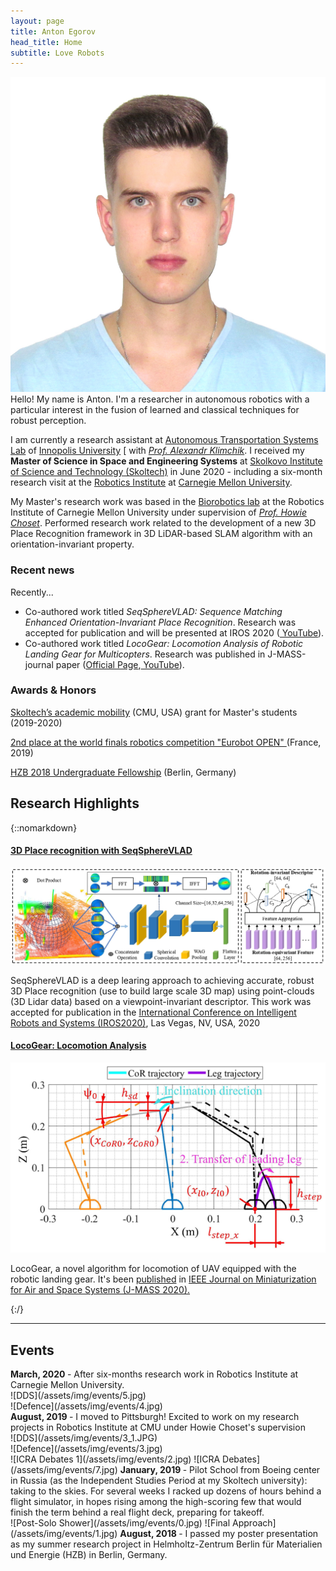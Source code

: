 ```yaml
---
layout: page
title: Anton Egorov
head_title: Home
subtitle: Love Robots 
---
```


<div class="pretty-links">
<div class="grid">
<div class="unit golden-small profile-pic">
<img class='site-profile' src="/assets/img/IMG_3727.JPG">
</div>
<div class="unit golden-large">
<div class="lead lead-about">
Hello! My name is Anton. I'm a researcher in autonomous robotics with a particular interest in the fusion of learned and classical techniques for robust perception.

I am currently a research assistant at [Autonomous Transportation Systems Lab](https://robotics.innopolis.university/en/labs/laboratoriya-avtonomnyh-transportnyh-sistem/) of [Innopolis University](https://innopolis.university/en/) [ with [*Prof. Alexandr Klimchik*](https://scholar.google.fr/citations?user=KLpMBj0AAAAJ&hl=en). I received my <strong>Master of Science in Space and Engineering Systems</strong> at [Skolkovo Institute of Science and Technology (Skoltech)](https://www.skoltech.ru/en/) in June 2020 - including a six-month research visit at the [Robotics Institute](https://www.ri.cmu.edu/) at [Carnegie Mellon University](https://www.cmu.edu/).
</div>

<!-- I am a fan of philosophy, aviation, sport, food, and art. In particular, the work of Arthur Schopenhauer, William Blake, Simone Weil, Leonard Cohen, Cormac McCarthy, Bon Iver, Charlie Kaufman, Wintersleep, and Dylan Thomas.  -->

My Master's research work was based in the [Biorobotics lab](http://biorobotics.ri.cmu.edu/index.php) at the Robotics Institute of Carnegie Mellon University under supervision of [*Prof. Howie Choset*](https://scholar.google.com/citations?user=4fvo61oAAAAJ&hl=en). Performed research work related to the development of a new 3D Place Recognition framework in 3D LiDAR-based SLAM algorithm with an orientation-invariant property.
</div>
</div>
</div>

<div class="grid news-about">
<div class="unit golden-large news">

<h3> <i class="fa fa-newspaper-o"></i> Recent news </h3>

<!-- I am currently...
* the web chair for the upcoming [Conference on Robot Learning (CoRL 2020)](https://www.robot-learning.org/).  -->

Recently... 
* Co-authored work titled *SeqSphereVLAD: Sequence Matching Enhanced Orientation-Invariant Place Recognition*. Research was accepted for publication and will be presented at IROS 2020<!-- ([Official Page](https://roboticsconference.org/program/papers/7/), [<i class="fa fa-book"></i> arXiv preprint](https://arxiv.org/abs/2006.01031), --> ([<i class="fa fa-youtube"></i> YouTube](https://www.youtube.com/watch?v=MB3CF2yy2EU)).
* Co-authored work titled *LocoGear: Locomotion Analysis of Robotic Landing Gear for Multicopters*. Research was published in J-MASS-journal paper ([Official Page](https://ieeexplore.ieee.org/document/9163320),[<i class="fa fa-youtube"></i> YouTube](https://www.youtube.com/watch?v=Ug_XYDpnKl0)).

</div>

<div class="unit golden-small about">


<h3> <i class="fa fa-id-card"></i> Awards & Honors </h3>

<a href="https://www.skoltech.ru/en/education/academic-mobility/" >Skoltech’s academic mobility<a> (CMU, USA) grant for Master's students (2019-2020)

<a href="https://truestory.skoltech.ru/reset" > 2nd place at the world finals robotics competition "Eurobot OPEN" </a> (France, 2019)

<a href="https://www.helmholtz-berlin.de/jobskarriere/sommerstudenten/index_en.html" > HZB 2018 Undergraduate Fellowship<a> (Berlin, Germany)
</div>
</div>

## Research Highlights
{::nomarkdown} 
<div class="projects">

  <div class="grid">
      <div class="unit half">
        <div class="project">
          <h4 class="project-title"> <a href="https://www.youtube.com/watch?v=MB3CF2yy2EU">3D Place recognition with SeqSphereVLAD</a></h4>
          <img src='/assets/img/projects/spherevlad_framework.jpg' class='project-img'>
          <p>SeqSphereVLAD is a deep learing approach to achieving accurate, robust 3D Place recognition (use to build large scale 3D map) using point-clouds (3D Lidar data) based on a viewpoint-invariant descriptor.  This work was accepted for publication in the  <a href="https://www.iros2020.org/index.html"> International Conference on Intelligent Robots and Systems (IROS2020)</a>, Las Vegas, NV, USA, 2020
        </div>
      </div>

  <div class="unit half">
    <div class="project">
      <h4 class="project-title"><a href="https://ieeexplore.ieee.org/document/9163320">LocoGear: Locomotion Analysis</a></h4>
      <img src='/assets/img/papers/geer_fig1.png' class='project-img'>
      <p> LocoGear, a novel algorithm for locomotion of UAV equipped with the robotic landing gear. It's been  <a href="https://ieeexplore.ieee.org/document/9163320"><i class="fa fa-file-text" aria-hidden="true"></i> published</a> in <a href="https://ieee-jmass.org/"> IEEE Journal on Miniaturization for Air and Space Systems (J-MASS 2020).</a></p>
      </div>
  </div>
  </div><!-- grid -->



</div>
{:/}

---

## Events

<div class="grid">

<div class="unit whole news-item">
<strong> March, 2020 </strong> - After six-months research work in Robotics Institute at Carnegie Mellon University.
</div>

<div class="unit whole news-item">
<div class="unit half news-item">
![DDS](/assets/img/events/5.jpg)
</div>
<div class="unit half news-item">
![Defence](/assets/img/events/4.jpg)
</div>
<div class="unit whole news-item">
<strong> August, 2019 </strong> - I moved to Pittsburgh! Excited to work on my research projects in Robotics Institute at CMU under Howie Choset's supervision
</div>

<div class="unit whole news-item">
<div class="unit half news-item">
![DDS](/assets/img/events/3_1.JPG)
</div>
<div class="unit half news-item">
![Defence](/assets/img/events/3.jpg)
</div>
</div>

<div class="unit half news-item">
![ICRA Debates 1](/assets/img/events/2.jpg)
![ICRA Debates](/assets/img/events/7.jpg)
<strong> January, 2019 </strong> - Pilot School from Boeing center in Russia (as the Independent Studies Period at my Skoltech university): taking to the skies. For several weeks I racked up dozens of hours behind a flight simulator, in hopes rising among the high-scoring few that would finish the term behind a real flight deck, preparing for takeoff.
</div>

<div class="unit half news-item">
![Post-Solo Shower](/assets/img/events/0.jpg)
![Final Approach](/assets/img/events/1.jpg)
<strong> August, 2018 </strong> - I passed my poster presentation as my summer research project in Helmholtz-Zentrum Berlin für Materialien und Energie (HZB) in Berlin, Germany. 
</div>
</div>
</div><!-- grid -->



